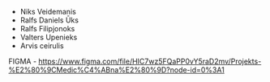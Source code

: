 
- Niks Veidemanis
- Ralfs Daniels Ūks
- Ralfs Filipjonoks
- Valters Upenieks
- Arvis ceirulis


FIGMA - https://www.figma.com/file/HIC7wz5FQaPP0vY5raD2mv/Projekts-%E2%80%9CMedic%C4%ABna%E2%80%9D?node-id=0%3A1
